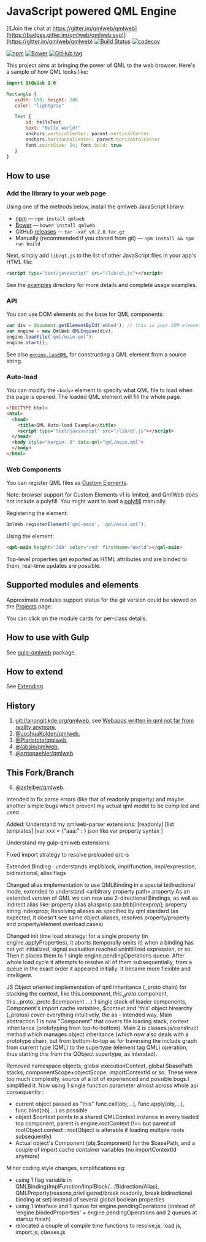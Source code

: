 # JavaScript powered QML Engine

[![Join the chat at https://gitter.im/qmlweb/qmlweb](https://badges.gitter.im/qmlweb/qmlweb.svg)](https://gitter.im/qmlweb/qmlweb)
[![Build Status](https://travis-ci.org/qmlweb/qmlweb.svg?branch=master)](https://travis-ci.org/qmlweb/qmlweb)
[![codecov](https://codecov.io/gh/qmlweb/qmlweb/branch/master/graph/badge.svg)](https://codecov.io/gh/qmlweb/qmlweb)

[![npm](https://img.shields.io/npm/v/qmlweb.svg)](https://www.npmjs.com/package/qmlweb)
[![Bower](https://img.shields.io/bower/v/qmlweb.svg)](http://bower.io/search/?q=qmlweb)
[![GitHub tag](https://img.shields.io/github/tag/qmlweb/qmlweb.svg)](https://github.com/qmlweb/qmlweb/releases)

This project aims at bringing the power of QML to the web browser.
Here's a sample of how QML looks like:

```QML
import QtQuick 2.0

Rectangle {
   width: 500; height: 200
   color: "lightgray"

   Text {
       id: helloText
       text: "Hello world!"
       anchors.verticalCenter: parent.verticalCenter
       anchors.horizontalCenter: parent.horizontalCenter
       font.pointSize: 24; font.bold: true
   }
}
```

## How to use

### Add the library to your web page

Using one of the methods below, install the qmlweb JavaScript library:

* [npm](https://www.npmjs.com/package/qmlweb) — `npm install qmlweb`
* [Bower](http://bower.io/search/?q=qmlweb) — `bower install qmlweb`
* GitHub [releases](https://github.com/qmlweb/qmlweb/releases) —
  `tar -xaf v0.2.0.tar.gz`
* Manually (recommended if you cloned from git) — `npm install && npm run build`

Next, simply add `lib/qt.js` to the list of other JavaScript files in your app's
HTML file:

```HTML
<script type="text/javascript" src="/lib/qt.js"></script>
```

See the [examples](examples) directory for more details and complete usage
examples.

### API

You can use DOM elements as the base for QML components:

```js
var div = document.getElementById('embed'); // this is your DOM element
var engine = new QmlWeb.QMLEngine(div);
engine.loadFile('qml/main.qml');
engine.start();
```

See also
[`engine.loadQML`](docs/QMLEngine.md#engineloadqmlsrc-parentcomponent--file-)
for constructing a QML element from a source string.

### Auto-load

You can modify the `<body>` element to specify what QML file to load when
the page is opened. The loaded QML element will fill the whole page.

```HTML
<!DOCTYPE html>
<html>
  <head>
    <title>QML Auto-load Example</title>
    <script type="text/javascript" src="/lib/qt.js"></script>
  </head>
  <body style="margin: 0" data-qml="qml/main.qml">
  </body>
</html>
```

### Web Components

You can register QML files as
[Custom Elements](https://www.w3.org/TR/custom-elements/).

Note: browser support for Custom Elements v1 is limited, and QmlWeb does not
include a polyfill. You might want to load a
[polyfill](https://github.com/webcomponents/custom-elements) manually.

Registering the element:

```js
QmlWeb.registerElement('qml-main', 'qml/main.qml');
```

Using the element:

```html
<qml-main height="300" color="red" firstName="World"></qml-main>
```

Top-level properties get exported as HTML attributes and are binded to them,
real-time updates are possible.

## Supported modules and elements

Approximate modules support status for the git version could be viewed on the
[Projects](https://github.com/qmlweb/qmlweb/projects/1) page.

You can click on the module cards for per-class details.

## How to use with Gulp

See [gulp-qmlweb](https://github.com/qmlweb/gulp-qmlweb) package.

## How to extend

See [Extending](docs/Extending.md).

## History

1. [git://anongit.kde.org/qmlweb](https://quickgit.kde.org/?p=qmlweb.git), see [Webapps written in qml not far from reality anymore](http://akreuzkamp.de/2013/07/10/webapps-written-in-qml-not-far-from-reality-anymore),
2. [@JoshuaKolden/qmlweb](https://github.com/JoshuaKolden/qmlweb),
3. [@Plaristote/qmlweb](https://github.com/Plaristote/qmlweb),
4. [@labsin/qmlweb](https://github.com/labsin/qmlweb),
5. [@arnopaehler/qmlweb](https://github.com/arnopaehler/qmlweb).



## This Fork/Branch

6. [@zsfelber/qmlweb](https://github.com/zsfelber/qmlweb).

Intended to fix parse errors (like that of readonly property) and maybe another simple bugs which prevent my actual qml model to be compiled and used..

Added:
Understand my qmlweb-parser extensions:
[readonly]  [list<xxx> templates]   [var xxx = {"aaa:" : <expression>}  json like var property syntax ]

Understand my gulp-qmlweb extensions

Fixed import strategy to resolve preloaded qrc-s

Extended Binding : understands impl/block, impl/function, impl/expression, bidirectional, alias flags

Changed alias implementation to use QMLBinding in a special bidirectional mode, extended to understand &lt;arbitrary property path>.property
As an extended version of QML we can now use 2-directional Bindings, as well as indirect alias like:
property alias aliasprop:aaa.bbb[indexprop];
property string indexprop;
Resolving aliases as specified by qml standard (as expected, it doesn't see same object aliases, resolves property/property and property/element overload cases)

Changed init time load strategy: for a single property (in engine.applyProperties), it aborts (temporally omits it) when a binding has not yet initialized,
signal evaluation reached uninitilized expression, or so. Then it places them to 1 single engine.pendingOperations queue.
After whole load cycle it attempts to resolve all of them subsequentially, from a queue in the exact order it appeared initially.
It became more flexible and intelligent.

JS Object oriented implementation of qml inheritance (_proto chain) for stacking the context, like this.$component, this._proto.$component, this._proto._proto.$component ...)
1 single stack of loader components, Component's import cache variables, $context and 'this' object hirearchy (_protos) cover everything intuitively,
the as - intended way. Main abstraction 1 is now "Component" that covers file loading stack, context inheritance (prototyping from top-to-bottom).
Main 2 is classes.js/construct method which manages object inheritance (which now also deals with a prototype chain, but from bottom-to-top as for
traversing the include graph from current type (QML) to the supertype (element tag QML) operation, thus starting this from the QObject supertype,
as intended).


Removed namespace objects, global executionContext, global $basePath stacks, componentScope+objectScope, importContextId or so.
These were too much complexity, source of a lot of experienced and possible bugs.I simplified it.
Now using 1 single function parameter almost across whole api consequently :
- current object passed as "this" func.call(obj,...), func.apply(obj,...), func.bind(obj,...) as possible
- object.$context points to a shared QMLContext instance in every loaded top component, parent is engine.rootContext
(!== but parent of rootObject.context : rootObject is alterable if loading multiple roots subsequently)
- Actual object's Component (obj.$component) for the $basePath, and a couple of import cache container variables (no importContextId anymore)


Minor coding style changes, simplifications eg:
- using 1 flag variable in QMLBinding(ImplFunction/ImplBlock/.../Bidrection/Alias), QMLProperty(reasons,priviligezed/break readonly, break bidirectional binding at set)
instead of several global boolean properties
- using 1 interface and 1 queue for engine.pendingOperations (instead of 'engine.bindedProperties' + engine.pendingOperations and 2 queues at startup finish)
- relocated a couple of compile time functions to resolve.js, load.js, import.js, classes.js
